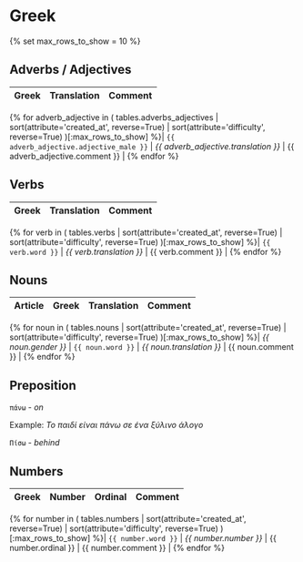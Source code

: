 
# Greek

{% set max_rows_to_show = 10 %}

##  Adverbs / Adjectives

| Greek | Translation | Comment |
|-------|-------------|---------|
{% for adverb_adjective in (
    tables.adverbs_adjectives 
    | sort(attribute='created_at', reverse=True)
    | sort(attribute='difficulty', reverse=True)
    )[:max_rows_to_show] 
%}| `{{ adverb_adjective.adjective_male }}` | *{{ adverb_adjective.translation }}* | {{ adverb_adjective.comment }} |
{% endfor %}


## Verbs

| Greek | Translation | Comment |
|-------|-------------|---------|
{% for verb in (
    tables.verbs
    | sort(attribute='created_at', reverse=True)
    | sort(attribute='difficulty', reverse=True)
    )[:max_rows_to_show] %}| `{{ verb.word }}` | *{{ verb.translation }}* | {{ verb.comment }} |
{% endfor %}


## Nouns

| Article | Greek | Translation | Comment |
|---------|-------|-------------|---------|
{% for noun in (
    tables.nouns
    | sort(attribute='created_at', reverse=True)
    | sort(attribute='difficulty', reverse=True)
    )[:max_rows_to_show] %}| *{{ noun.gender }}* | `{{ noun.word }}` | *{{ noun.translation }}* | {{ noun.comment }} |
{% endfor %}

## Preposition

`πάνω` - *on*

Εxample: *Το παιδί είναι πάνω σε ένα ξύλινο άλογο*

`Πίσω` - *behind*


## Numbers

| Greek | Number | Ordinal | Comment |
|-------|--------|---------|---------|
{% for number in (
    tables.numbers
    | sort(attribute='created_at', reverse=True)
    | sort(attribute='difficulty', reverse=True)
    )[:max_rows_to_show] %}| `{{ number.word }}` | *{{ number.number }}* | {{ number.ordinal }} | {{ number.comment }} |
{% endfor %}


